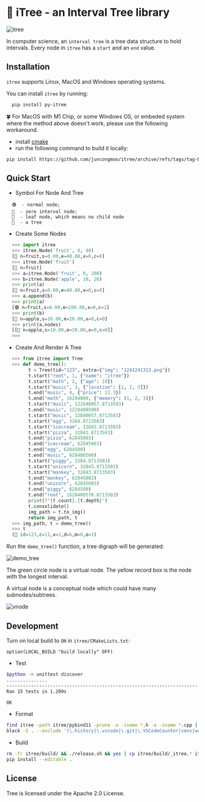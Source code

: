 # 🌳 iTree - an Interval Tree library

![itree](https://raw.githubusercontent.com/juncongmoo/itree/main/docs/forest.jpg)

In computer science, an `interval tree` is a tree data structure to hold intervals. Every node in `itree` has a `start` and an `end` value.

## Installation

`itree` supports Linux, MacOS and Windows operating systems.

You can install ``itree`` by running:

```bash
  pip install py-itree
```

🍀 For MacOS with M1 Chip, or some Windows OS, or embeded system where the method above doesn't work, please use the following workaround.

- install [cmake](https://cmake.org/)
- run the following command to build it locally:
```bash
pip install https://github.com/juncongmoo/itree/archive/refs/tags/tag-bf9f3aada064acf3ce4db6fc58ed2e744caee0a3.tar.gz
``` 


## Quick Start

- Symbol For Node And Tree

```
  🟢  - normal node; 
  🔵  - zero interval node; 
  🍁  - leaf node, which means no child node
  🌳  - a tree
```

- Create Some Nodes

```python
  >>> import itree
  >>> itree.Node('fruit', 0, 40)
  [🍁 n=fruit,s=0.00,e=40.00,x=0,c=0]
  >>> itree.Node('fruit')
  [🔵 n=fruit]
  >>> a=itree.Node('fruit', 0, 200)
  >>> b=itree.Node('apple', 10, 20)
  >>> print(a)
  [🍁 n=fruit,s=0.00,e=40.00,x=0,c=0]
  >>> a.append(b)
  >>> print(a)
  [🟢 n=fruit,s=0.00,e=200.00,x=0,c=1]
  >>> print(b)
  [🍁 n=apple,s=10.00,e=20.00,x=0,c=0]
  >>> print(a.nodes)
  [[🍁 n=apple,s=10.00,e=20.00,x=0,c=0]]
  >>> 
```

- Create And Render A Tree


```python
  >>> from itree import Tree
  >>> def demo_tree():
        t = Tree(tid="123", extra={"img": "1241241313.png"})
        t.start("root", 1, {"name": "itree"})
        t.start("math", 2, {"age": 10})
        t.start("music", 3, {"location": [1, 2, 3]})
        t.end("music", 4, {"price": 12.3})
        t.end("math", 16284000, {"memory": (1, 2, 3)})
        t.start("music", 122840057.8713503)
        t.end("music", 1228400500)
        t.start("music", 32840057.8713503)
        t.start("egg", 3284.8713503)
        t.start("icecream", 32843.8713503)
        t.start("pizza", 32843.8713503)
        t.end("pizza", 62845003)
        t.end("icecream", 62845003)
        t.end("egg", 6284500)
        t.end("music", 628400500)
        t.start("piggy", 3284.8713503)
        t.start("unicorn", 32843.8713503)
        t.start("monkey", 32843.8713503)
        t.end("monkey", 62845003)
        t.end("unicorn", 62845003)
        t.end("piggy", 6284500)
        t.end("root", 1628400570.8713503)
        print(f"{t.count},{t.depth}")
        t.consolidate()
        img_path = t.to_img()
        return img_path, t
  >>> img_path, t = demo_tree()
  >>> t
  (🌳 id=123,c=11,x=1,d=6,m=0,o=1)
```

Run the `demo_tree()` function, a tree digraph will be generated:

![demo_tree](https://raw.githubusercontent.com/juncongmoo/itree/main/docs/demo_tree.png)

The green circle node is a virtual node. The yellow record box is the node with the longest interval.

A virtual node is a conceptual node which could have many subnodes/subtrees.

![vnode](https://raw.githubusercontent.com/juncongmoo/itree/main/docs/itree_vnode_small.png)

## Development

Turn on local build to `ON` in `itree/CMakeLists.txt`:

```
option(LOCAL_BUILD "build locally" OFF)
```

- Test

```bash
$python -m unittest discover
...............
----------------------------------------------------------------------
Ran 15 tests in 1.209s

OK
```

- Format

```bash
find itree -path itree/pybind11 -prune -o -iname *.h -o -iname *.cpp | xargs clang-format -i
black -S . --exclude '(\.history|\.vscode|\.git|\.VSCodeCounter|venv|workspace|pybind11)'
```

- Build

```bash
rm -fr itree/build/ && ./release.sh && yes | cp itree/build/_itree.* itree/
pip install --editable .
```

## License

Tree is licensed under the Apache 2.0 License.
